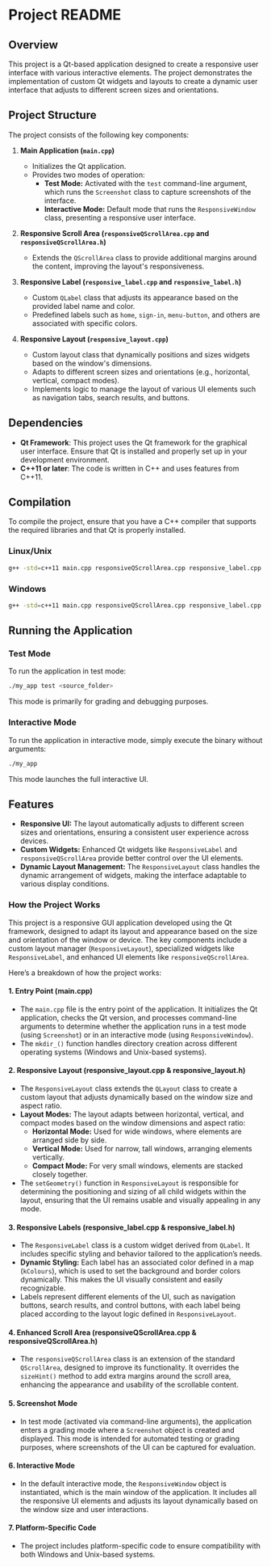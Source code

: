 # Project README

## Overview
This project is a Qt-based application designed to create a responsive user interface with various interactive elements. The project demonstrates the implementation of custom Qt widgets and layouts to create a dynamic user interface that adjusts to different screen sizes and orientations.

## Project Structure
The project consists of the following key components:

1. **Main Application (`main.cpp`)**
   - Initializes the Qt application.
   - Provides two modes of operation:
     - **Test Mode:** Activated with the `test` command-line argument, which runs the `Screenshot` class to capture screenshots of the interface.
     - **Interactive Mode:** Default mode that runs the `ResponsiveWindow` class, presenting a responsive user interface.

2. **Responsive Scroll Area (`responsiveQScrollArea.cpp` and `responsiveQScrollArea.h`)**
   - Extends the `QScrollArea` class to provide additional margins around the content, improving the layout's responsiveness.

3. **Responsive Label (`responsive_label.cpp` and `responsive_label.h`)**
   - Custom `QLabel` class that adjusts its appearance based on the provided label name and color.
   - Predefined labels such as `home`, `sign-in`, `menu-button`, and others are associated with specific colors.

4. **Responsive Layout (`responsive_layout.cpp`)**
   - Custom layout class that dynamically positions and sizes widgets based on the window's dimensions.
   - Adapts to different screen sizes and orientations (e.g., horizontal, vertical, compact modes).
   - Implements logic to manage the layout of various UI elements such as navigation tabs, search results, and buttons.

## Dependencies
- **Qt Framework**: This project uses the Qt framework for the graphical user interface. Ensure that Qt is installed and properly set up in your development environment.
- **C++11 or later**: The code is written in C++ and uses features from C++11.

## Compilation
To compile the project, ensure that you have a C++ compiler that supports the required libraries and that Qt is properly installed.

### Linux/Unix
```bash
g++ -std=c++11 main.cpp responsiveQScrollArea.cpp responsive_label.cpp responsive_layout.cpp -o my_app -lQt5Widgets -lQt5Core
```

### Windows
```bash
g++ -std=c++11 main.cpp responsiveQScrollArea.cpp responsive_label.cpp responsive_layout.cpp -o my_app.exe -lQt5Widgets -lQt5Core
```

## Running the Application
### Test Mode
To run the application in test mode:
```bash
./my_app test <source_folder>
```
This mode is primarily for grading and debugging purposes.

### Interactive Mode
To run the application in interactive mode, simply execute the binary without arguments:
```bash
./my_app
```
This mode launches the full interactive UI.

## Features
- **Responsive UI:** The layout automatically adjusts to different screen sizes and orientations, ensuring a consistent user experience across devices.
- **Custom Widgets:** Enhanced Qt widgets like `ResponsiveLabel` and `responsiveQScrollArea` provide better control over the UI elements.
- **Dynamic Layout Management:** The `ResponsiveLayout` class handles the dynamic arrangement of widgets, making the interface adaptable to various display conditions.


### How the Project Works

This project is a responsive GUI application developed using the Qt framework, designed to adapt its layout and appearance based on the size and orientation of the window or device. The key components include a custom layout manager (`ResponsiveLayout`), specialized widgets like `ResponsiveLabel`, and enhanced UI elements like `responsiveQScrollArea`.

Here’s a breakdown of how the project works:

#### 1. **Entry Point (main.cpp)**
   - The `main.cpp` file is the entry point of the application. It initializes the Qt application, checks the Qt version, and processes command-line arguments to determine whether the application runs in a test mode (using `Screenshot`) or in an interactive mode (using `ResponsiveWindow`).
   - The `mkdir_()` function handles directory creation across different operating systems (Windows and Unix-based systems).

#### 2. **Responsive Layout (responsive_layout.cpp & responsive_layout.h)**
   - The `ResponsiveLayout` class extends the `QLayout` class to create a custom layout that adjusts dynamically based on the window size and aspect ratio.
   - **Layout Modes:** The layout adapts between horizontal, vertical, and compact modes based on the window dimensions and aspect ratio:
     - **Horizontal Mode:** Used for wide windows, where elements are arranged side by side.
     - **Vertical Mode:** Used for narrow, tall windows, arranging elements vertically.
     - **Compact Mode:** For very small windows, elements are stacked closely together.
   - The `setGeometry()` function in `ResponsiveLayout` is responsible for determining the positioning and sizing of all child widgets within the layout, ensuring that the UI remains usable and visually appealing in any mode.

#### 3. **Responsive Labels (responsive_label.cpp & responsive_label.h)**
   - The `ResponsiveLabel` class is a custom widget derived from `QLabel`. It includes specific styling and behavior tailored to the application’s needs.
   - **Dynamic Styling:** Each label has an associated color defined in a map (`kColours`), which is used to set the background and border colors dynamically. This makes the UI visually consistent and easily recognizable.
   - Labels represent different elements of the UI, such as navigation buttons, search results, and control buttons, with each label being placed according to the layout logic defined in `ResponsiveLayout`.

#### 4. **Enhanced Scroll Area (responsiveQScrollArea.cpp & responsiveQScrollArea.h)**
   - The `responsiveQScrollArea` class is an extension of the standard `QScrollArea`, designed to improve its functionality. It overrides the `sizeHint()` method to add extra margins around the scroll area, enhancing the appearance and usability of the scrollable content.

#### 5. **Screenshot Mode**
   - In test mode (activated via command-line arguments), the application enters a grading mode where a `Screenshot` object is created and displayed. This mode is intended for automated testing or grading purposes, where screenshots of the UI can be captured for evaluation.

#### 6. **Interactive Mode**
   - In the default interactive mode, the `ResponsiveWindow` object is instantiated, which is the main window of the application. It includes all the responsive UI elements and adjusts its layout dynamically based on the window size and user interactions.

#### 7. **Platform-Specific Code**
   - The project includes platform-specific code to ensure compatibility with both Windows and Unix-based systems.
